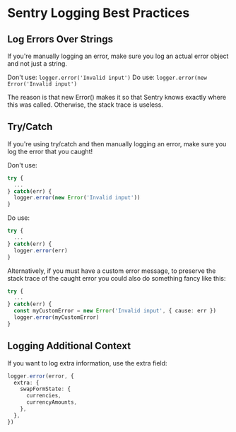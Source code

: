 # Sentry Logging Best Practices

## Log Errors Over Strings

If you're manually logging an error, make sure you log an actual error object and not just a string.

Don't use: `logger.error('Invalid input')`
Do use: `logger.error(new Error('Invalid input')`

The reason is that new Error() makes it so that Sentry knows exactly where this was called. Otherwise, the stack trace is useless.

## Try/Catch

If you're using try/catch and then manually logging an error, make sure you log the error that you caught!

Don't use:

```typescript
try {
  ...
} catch(err) {
  logger.error(new Error('Invalid input'))
}
```

Do use:

```typescript
try {
  ...
} catch(err) {
  logger.error(err)
}
```

Alternatively, if you must have a custom error message, to preserve the stack trace of the caught error you could also do something fancy like this:

```typescript
try {
  ...
} catch(err) {
  const myCustomError = new Error('Invalid input', { cause: err })
  logger.error(myCustomError)
}
```

## Logging Additional Context

If you want to log extra information, use the extra field:

```typescript
logger.error(error, {
  extra: {
    swapFormState: {
      currencies,
      currencyAmounts,
    },
  },
})
```
